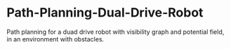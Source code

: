 # Path-Planning-Dual-Drive-Robot
Path planning for a duad drive robot with visibility graph and potential field, in an environment with obstacles. 
